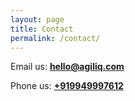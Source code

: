 ```yaml
---
layout: page
title: Contact
permalink: /contact/
---
```


Email us: <strong><a href="mailto:hello@agiliq.com">hello@agiliq.com</a></strong>

Phone us: <strong><a href="tel:+919949997612">+919949997612</a></strong>

